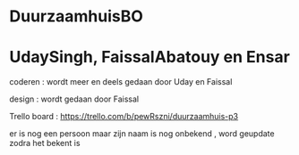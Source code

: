 # DuurzaamhuisBO

# UdaySingh,  FaissalAbatouy en Ensar

coderen : wordt meer en deels gedaan door Uday en Faissal

design : wordt gedaan door Faissal

Trello board : https://trello.com/b/pewRszni/duurzaamhuis-p3

er is nog een persoon maar zijn naam is nog onbekend , word geupdate zodra het bekent is 
